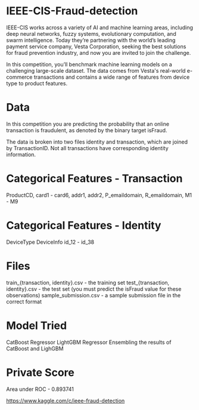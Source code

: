 # IEEE-CIS-Fraud-detection
IEEE-CIS works across a variety of AI and machine learning areas, including deep neural networks, fuzzy systems, evolutionary computation, and swarm intelligence. Today they’re partnering with the world’s leading payment service company, Vesta Corporation, seeking the best solutions for fraud prevention industry, and now you are invited to join the challenge.

In this competition, you’ll benchmark machine learning models on a challenging large-scale dataset. The data comes from Vesta's real-world e-commerce transactions and contains a wide range of features from device type to product features.

# Data
In this competition you are predicting the probability that an online transaction is fraudulent, as denoted by the binary target isFraud.

The data is broken into two files identity and transaction, which are joined by TransactionID. Not all transactions have corresponding identity information.

# Categorical Features - Transaction
ProductCD, 
card1 - card6, 
addr1, addr2, 
P_emaildomain, 
R_emaildomain, 
M1 - M9
# Categorical Features - Identity
DeviceType
DeviceInfo
id_12 - id_38
# Files
train_{transaction, identity}.csv - the training set
test_{transaction, identity}.csv - the test set (you must predict the isFraud value for these observations)
sample_submission.csv - a sample submission file in the correct format
# Model Tried
CatBoost Regressor
LightGBM Regressor
Ensembling the results of CatBoost and LighGBM
# Private Score
Area under ROC - 0.893741

https://www.kaggle.com/c/ieee-fraud-detection
